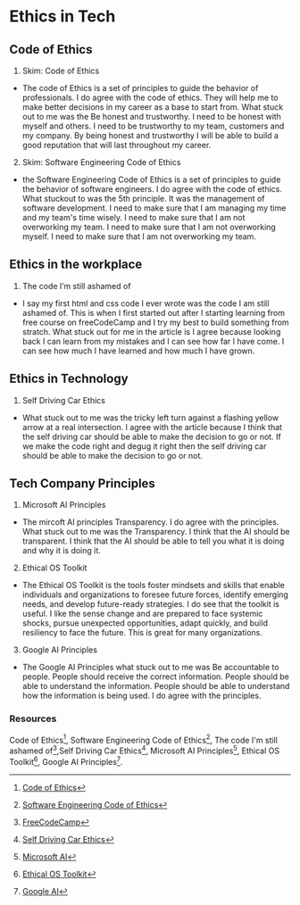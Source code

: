 # Ethics in Tech

## Code of Ethics

1. Skim: Code of Ethics

- The code of Ethics is a set of principles to guide the behavior of professionals. I do agree with the code of ethics. They will help me to make better decisions in my career as a base to start from. What stuck out to me was the Be honest and trustworthy. I need to be honest with myself and others. I need to be trustworthy to my team, customers and my company. By being honest and trustworthy I will be able to build a good reputation that will last throughout my career.

2. Skim: Software Engineering Code of Ethics

- the Software Engineering Code of Ethics is a set of principles to guide the behavior of software engineers. I do agree with the code of ethics. What stuckout to was the 5th principle. It was the management of software development. I need to make sure that I am managing my time and my team's time wisely. I need to make sure that I am not overworking my team. I need to make sure that I am not overworking myself. I need to make sure that I am not overworking my team.

## Ethics in the workplace

1. The code I’m still ashamed of

- I say my first html and css code I ever wrote was the code I am still ashamed of. This is when I first started out after I starting learning from free course on freeCodeCamp and I try my best to build something from stratch. What stuck out for me in the article is I agree because looking back I can learn from my mistakes and I can see how far I have come. I can see how much I have learned and how much I have grown.

## Ethics in Technology

1. Self Driving Car Ethics

- What stuck out to me was the tricky left turn against a flashing yellow arrow at a real intersection. I agree with the article because I think that the self driving car should be able to make the decision to go or not. If we make the code right and degug it right then the self driving car should be able to make the decision to go or not.

## Tech Company Principles

1. Microsoft AI Principles

- The mircoft AI principles Transparency. I do agree with the principles. What stuck out to me was the Transparency. I think that the AI should be transparent. I think that the AI should be able to tell you what it is doing and why it is doing it.

2. Ethical OS Toolkit

- The Ethical OS Toolkit is the tools foster mindsets and skills that enable individuals and organizations to foresee future forces, identify emerging needs, and develop future-ready strategies. I do see that the toolkit is useful. I like the sense change and are prepared to face systemic shocks, pursue unexpected opportunities, adapt quickly, and build resiliency to face the future. This is great for many organizations.

3. Google AI Principles

- The Google AI Principles what stuck out to me was Be accountable to people. People should receive the correct information. People should be able to understand the information. People should be able to understand how the information is being used. I do agree with the principles.

### Resources

Code of Ethics[^1], Software Engineering Code of Ethics[^2], The code I'm still ashamed of[^3],Self Driving Car Ethics[^4], Microsoft AI Principles[^5], Ethical OS Toolkit[^6], Google AI Principles[^7].

[^1]: [Code of Ethics](https://www.acm.org/code-of-ethics)
[^2]: [Software Engineering Code of Ethics](https://ethics.acm.org/code-of-ethics/software-engineering-code/)
[^3]: [FreeCodeCamp](https://www.freecodecamp.org/news/the-code-im-still-ashamed-of-e4c021dff55e)
[^4]: [Self Driving Car Ethics](https://www.freep.com/story/money/cars/2017/11/21/self-driving-cars-ethics/804805001//)
[^5]: [Microsoft AI](https://www.microsoft.com/en-us/ai/responsible-ai)
[^6]: [Ethical OS Toolkit](https://ethicalos.org/)
[^7]: [Google AI](https://blog.google/technology/ai/ai-principles/)
